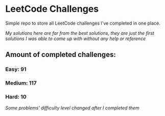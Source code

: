 
# LeetCode Challenges

Simple repo to store all LeetCode challenges I've completed in one place.

<i>My solutions here are far from the best solutions, they are just the first solutions I was able to come up with without any help or reference</i>

## Amount of completed challenges:

### Easy: 91

### Medium: 117

### Hard: 10

<i>Some problems' difficulty level changed after I completed them</i>
